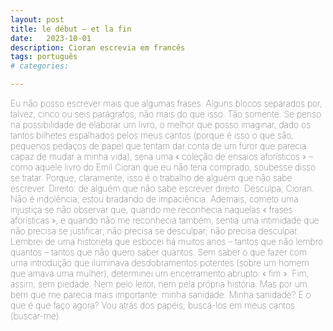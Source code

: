 ```yaml
---
layout: post
title: le début – et la fin
date:   2023-10-01
description: Cioran escrevia em francês
tags: português
# categories: 

---
```


<span style="font-size:14px;font-weight:lighter">
Eu não posso escrever mais que algumas frases. Alguns blocos separados por, talvez, cinco ou seis parágrafos; não mais do que isso. Tão somente.

<span style="font-size:14px;font-weight:lighter">
Se penso na possibilidade de elaborar um livro, o melhor que posso imaginar, dado os tantos bilhetes espalhados pelos meus cantos (porque é isso o que são, pequenos pedaços de papel que tentam dar conta de um furor que parecia capaz de mudar a minha vida), seria uma « coleção de ensaios aforísticos » – como aquele livro do Emil Cioran que eu não teria comprado, soubesse disso se tratar. Porque, claramente, isso é o trabalho de alguém que não sabe escrever. Direito: de alguém que não sabe escrever direito. 

<span style="font-size:14px;font-weight:lighter">
Desculpa, Cioran. Não é indolência; estou bradando de impaciência. Ademais, cometo uma injustiça se não observar que, quando me reconhecia naquelas « frases aforísticas », e quando não me reconhecia também, sentia uma intimidade que não precisa se justificar; não precisa se desculpar; não precisa desculpar.

<span style="font-size:14px;font-weight:lighter">
Lembrei de uma historieta que esbocei há muitos anos – tantos que não lembro quantos – tantos que não quero saber quantos. Sem saber o que fazer com uma introdução que iluminava desdobramentos potentes (sobre um homem que amava uma mulher), determinei um encerramento abrupto: « fim ». Fim, assim, sem piedade. Nem pelo leitor, nem pela própria história. Mas por um bem que me parecia mais importante: minha sanidade.

<span style="font-size:14px;font-weight:lighter">
Minha sanidade? E o que é que faço agora?

<span style="font-size:14px;font-weight:lighter">
Vou atrás dos papéis; buscá-los em meus cantos (buscar-me).
</span>

<!-- como escala até o si, fica faltando o dó -->